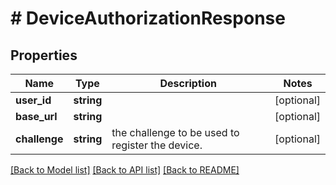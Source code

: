 # # DeviceAuthorizationResponse

## Properties

Name | Type | Description | Notes
------------ | ------------- | ------------- | -------------
**user_id** | **string** |  | [optional] 
**base_url** | **string** |  | [optional] 
**challenge** | **string** | the challenge to be used to register the device. | [optional] 

[[Back to Model list]](../../README.md#documentation-for-models) [[Back to API list]](../../README.md#documentation-for-api-endpoints) [[Back to README]](../../README.md)


